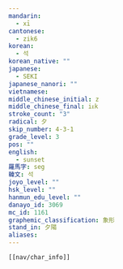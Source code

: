 ```yaml
---
mandarin:
  - xī
cantonese:
  - zik6
korean:
  - 석
korean_native: ""
japanese:
  - SEKI
japanese_nanori: ""
vietnamese:
middle_chinese_initial: z
middle_chinese_final: iᴇk
stroke_count: "3"
radical: 夕
skip_number: 4-3-1
grade_level: 3
pos: ""
english:
  - sunset
羅馬字: seg
韓文: 석
joyo_level: ""
hsk_level: ""
hanmun_edu_level: ""
danayo_id: 3069
mc_id: 1161
graphemic_classification: 象形
stand_in: 夕陽
aliases:
---
```


```meta-bind-embed
[[nav/char_info]]
```
